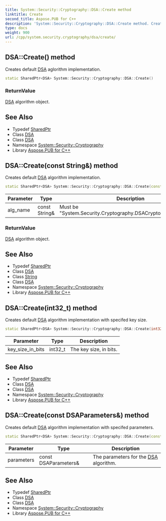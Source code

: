 ```yaml
---
title: System::Security::Cryptography::DSA::Create method
linktitle: Create
second_title: Aspose.PUB for C++
description: 'System::Security::Cryptography::DSA::Create method. Creates default DSA aglorithm implementation in C++.'
type: docs
weight: 900
url: /cpp/system.security.cryptography/dsa/create/
---
```

## DSA::Create() method


Creates default [DSA](../) aglorithm implementation.

```cpp
static SharedPtr<DSA> System::Security::Cryptography::DSA::Create()
```


### ReturnValue

[DSA](../) algorithm object.

## See Also

* Typedef [SharedPtr](../../../system/sharedptr/)
* Class [DSA](../)
* Class [DSA](../)
* Namespace [System::Security::Cryptography](../../)
* Library [Aspose.PUB for C++](../../../)
## DSA::Create(const String\&) method


Creates default [DSA](../) algorithm implementation.

```cpp
static SharedPtr<DSA> System::Security::Cryptography::DSA::Create(const String &alg_name)
```


| Parameter | Type | Description |
| --- | --- | --- |
| alg_name | const String\& | Must be "System.Security.Cryptography.DSACryptoServiceProvider". |

### ReturnValue

[DSA](../) algorithm object.

## See Also

* Typedef [SharedPtr](../../../system/sharedptr/)
* Class [DSA](../)
* Class [String](../../../system/string/)
* Class [DSA](../)
* Namespace [System::Security::Cryptography](../../)
* Library [Aspose.PUB for C++](../../../)
## DSA::Create(int32_t) method


Creates default [DSA](../) algorithm implementation with specifed key size.

```cpp
static SharedPtr<DSA> System::Security::Cryptography::DSA::Create(int32_t key_size_in_bits)
```


| Parameter | Type | Description |
| --- | --- | --- |
| key_size_in_bits | int32_t | The key size, in bits. |

## See Also

* Typedef [SharedPtr](../../../system/sharedptr/)
* Class [DSA](../)
* Class [DSA](../)
* Namespace [System::Security::Cryptography](../../)
* Library [Aspose.PUB for C++](../../../)
## DSA::Create(const DSAParameters\&) method


Creates default [DSA](../) algorithm implementation with specifed parameters.

```cpp
static SharedPtr<DSA> System::Security::Cryptography::DSA::Create(const DSAParameters &parameters)
```


| Parameter | Type | Description |
| --- | --- | --- |
| parameters | const DSAParameters\& | The parameters for the [DSA](../) algorithm. |

## See Also

* Typedef [SharedPtr](../../../system/sharedptr/)
* Class [DSA](../)
* Class [DSA](../)
* Namespace [System::Security::Cryptography](../../)
* Library [Aspose.PUB for C++](../../../)
